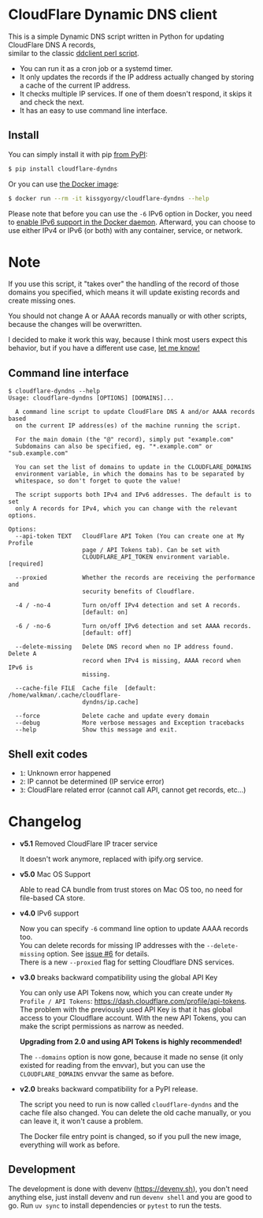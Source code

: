 # CloudFlare Dynamic DNS client

This is a simple Dynamic DNS script written in Python for updating CloudFlare DNS A records,  
similar to the classic [ddclient perl script](https://sourceforge.net/p/ddclient/wiki/Home/).

- You can run it as a cron job or a systemd timer.
- It only updates the records if the IP address actually changed by storing a
  cache of the current IP address.
- It checks multiple IP services. If one of them doesn't respond, it skips it and check the next.
- It has an easy to use command line interface.

## Install

You can simply install it with pip [from PyPI](https://pypi.org/project/cloudflare-dyndns/):

```bash
$ pip install cloudflare-dyndns
```

Or you can use [the Docker image](https://hub.docker.com/r/kissgyorgy/cloudflare-dyndns):

```bash
$ docker run --rm -it kissgyorgy/cloudflare-dyndns --help
```

Please note that before you can use the `-6` IPv6 option in Docker, you need to [enable IPv6 support in the Docker daemon](https://docs.docker.com/config/daemon/ipv6/).
Afterward, you can choose to use either IPv4 or IPv6 (or both) with any container, service, or network.

# Note

If you use this script, it "takes over" the handling of the record of those
domains you specified, which means it will update existing records and create
missing ones.

You should not change A or AAAA records manually or with other scripts, because
the changes will be overwritten.

I decided to make it work this way, because I think most users expect this
behavior, but if you have a different use case,
[let me know!](https://github.com/kissgyorgy/cloudflare-dyndns/issues/new)

## Command line interface

```
$ cloudflare-dyndns --help
Usage: cloudflare-dyndns [OPTIONS] [DOMAINS]...

  A command line script to update CloudFlare DNS A and/or AAAA records based
  on the current IP address(es) of the machine running the script.

  For the main domain (the "@" record), simply put "example.com"
  Subdomains can also be specified, eg. "*.example.com" or "sub.example.com"

  You can set the list of domains to update in the CLOUDFLARE_DOMAINS
  environment variable, in which the domains has to be separated by
  whitespace, so don't forget to quote the value!

  The script supports both IPv4 and IPv6 addresses. The default is to set
  only A records for IPv4, which you can change with the relevant options.

Options:
  --api-token TEXT   CloudFlare API Token (You can create one at My Profile
                     page / API Tokens tab). Can be set with
                     CLOUDFLARE_API_TOKEN environment variable.  [required]

  --proxied          Whether the records are receiving the performance and
                     security benefits of Cloudflare.

  -4 / -no-4         Turn on/off IPv4 detection and set A records.
                     [default: on]

  -6 / -no-6         Turn on/off IPv6 detection and set AAAA records.
                     [default: off]

  --delete-missing   Delete DNS record when no IP address found. Delete A
                     record when IPv4 is missing, AAAA record when IPv6 is
                     missing.

  --cache-file FILE  Cache file  [default: /home/walkman/.cache/cloudflare-
                     dyndns/ip.cache]

  --force            Delete cache and update every domain
  --debug            More verbose messages and Exception tracebacks
  --help             Show this message and exit.
```

## Shell exit codes

- `1`: Unknown error happened
- `2`: IP cannot be determined (IP service error)
- `3`: CloudFlare related error (cannot call API, cannot get records, etc...)

# Changelog

- **v5.1** Removed CloudFlare IP tracer service

  It doesn't work anymore, replaced with ipify.org service.

- **v5.0** Mac OS Support

  Able to read CA bundle from trust stores on Mac OS too, no need for file-based CA store.

- **v4.0** IPv6 support

  Now you can specify `-6` command line option to update AAAA records too.  
  You can delete records for missing IP addresses with the `--delete-missing`
  option. See [issue #6](https://github.com/kissgyorgy/cloudflare-dyndns/issues/6) for details.  
  There is a new `--proxied` flag for setting Cloudflare DNS services.

- **v3.0** breaks backward compatibility using the global API Key

  You can only use API Tokens now, which you can create under `My Profile / API Tokens`: https://dash.cloudflare.com/profile/api-tokens.
  The problem with the previously used API Key is that it has global access to
  your Cloudflare account. With the new API Tokens, you can make the script
  permissions as narrow as needed.

  **Upgrading from 2.0 and using API Tokens is highly recommended!**

  The `--domains` option is now gone, because it made no sense (it only existed
  for reading from the envvar), but you can use the `CLOUDFLARE_DOMAINS` envvar
  the same as before.

- **v2.0** breaks backward compatibility for a PyPI release.

  The script you need to run is now called `cloudflare-dyndns` and the cache file
  also changed. You can delete the old cache manually, or you can leave it, it
  won't cause a problem.

  The Docker file entry point is changed, so if you pull the new image, everything
  will work as before.

## Development

The development is done with devenv (https://devenv.sh), you don't need anything else, just install devenv
and run `devenv shell` and you are good to go. Run `uv sync` to install dependencies or `pytest` to run the tests.
